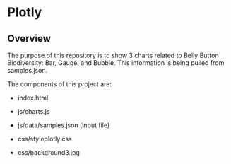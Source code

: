 # Plotly

## Overview
The purpose of this repository is to show 3 charts related to Belly Button Biodiversity: Bar, Gauge, and Bubble. This information is being pulled from samples.json.

The components of this project are:

- index.html

- js/charts.js

- js/data/samples.json (input file)

- css/styleplotly.css

- css/background3.jpg

  

